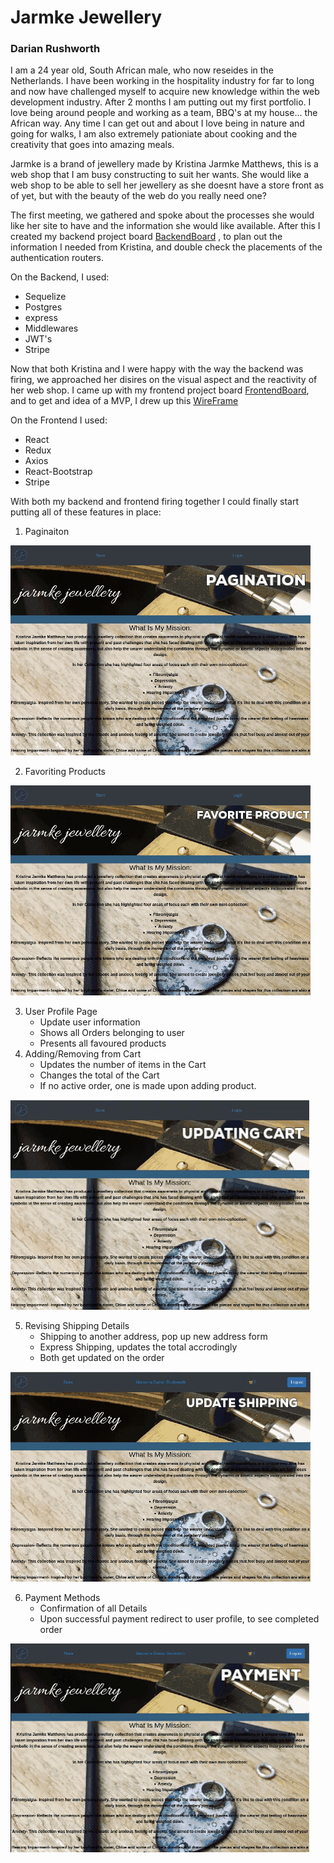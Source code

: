 # Jarmke Jewellery

### Darian Rushworth
I am a 24 year old, South African male, who now reseides in the Netherlands. I have been working in the hospitality industry for far to long and now 
have challenged myself to acquire new knowledge within the web development industry. After 2 months I am putting out my first portfolio.
I love being around people and working as a team, BBQ's at my house... the African way. Any time I can get out and about I love being in nature and going for walks, I am also extremely pationiate about cooking and the creativity that goes into amazing meals.

Jarmke is a brand of jewellery made by Kristina Jarmke Matthews, this is a web shop that I am busy constructing to suit her wants.
She would like a web shop to be able to sell her jewellery as she doesnt have a store front as of yet, but with the beauty of the web do you really need one? 

The first meeting, we gathered and spoke about the processes she would like her site to have and the information she would like available.
After this I created my backend project board [BackendBoard](https://github.com/DarianRushworth/JarmkeBackend/projects/1)
, to plan out the information I needed from Kristina, and double check the placements of the authentication routers.

On the Backend, I used:
* Sequelize
* Postgres
* express
* Middlewares
* JWT's
* Stripe

Now that both Kristina and I were happy with the way the backend was firing, we approached her disires on the visual aspect and the reactivity of her web shop.
I came up with my frontend project board [FrontendBoard](https://github.com/DarianRushworth/JarmkeFrontend/projects/1), and to get and idea of a MVP, I drew up this [WireFrame](https://wireframepro.mockflow.com/editor.jsp?editor=off&publicid=M3d569fc6bbefd9c8a4d90c62e6340b9b1597063988156&projectid=Mf67a0a5723037b0e16e2c4b00e0a22de1597054524825&perm=Owner#/page/546d0e2db7494ddcb0f911044f3eb80d)

On the Frontend I used:
* React
* Redux
* Axios
* React-Bootstrap
* Stripe

With both my backend and frontend firing together I could finally start putting all of these features in place:
1. Paginaiton

![Pagination-gif](https://github.com/DarianRushworth/JarmkeFrontend/blob/development/Pagination-gif.gif)

2. Favoriting Products
 
 ![Animated GIF-downsized_large](https://github.com/DarianRushworth/JarmkeFrontend/blob/development/Animated%20GIF-downsized_large.gif)
 
3. User Profile Page
    * Update user information
    * Shows all Orders belonging to user
    * Presents all favoured products
4. Adding/Removing from Cart
    * Updates the number of items in the Cart
    * Changes the total of the Cart
    * If no active order, one is made upon adding product.
    
![UpdateCart](https://github.com/DarianRushworth/JarmkeFrontend/blob/development/UpdateCart.gif)
    
5. Revising Shipping Details
    * Shipping to another address, pop up new address form
    * Express Shipping, updates the total accrodingly
    * Both get updated on the order 
    
![UpdateShipping](https://github.com/DarianRushworth/JarmkeFrontend/blob/development/UpdateShipping.gif)
    
6. Payment Methods
    * Confirmation of all Details
    * Upon successful payment redirect to user profile, to see completed order
    
![Payment](https://github.com/DarianRushworth/JarmkeFrontend/blob/development/Payment.gif)
